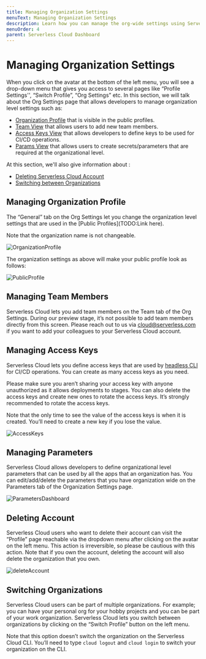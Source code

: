 ```yaml
---
title: Managing Organization Settings
menuText: Managing Organization Settings
description: Learn how you can manage the org-wide settings using Serverless Cloud Dashboard.
menuOrder: 4
parent: Serverless Cloud Dashboard
---
```


# Managing Organization Settings

When you click on the avatar at the bottom of the left menu, you will see a drop-down menu that gives you access to several pages like “Profile Settings'', “Switch Profile”, “Org Settings” etc. In this section, we will talk about the Org Settings page that allows developers to manage organization level settings such as:


- [Organization Profile](/cloud/docs/dashboard/managing-org-settings#managing-organization-profile) that is visible in the public profiles.
- [Team View](/cloud/docs/dashboard/managing-org-settings#managing-the-team-members) that allows users to add new team members.
- [Access Keys View](/cloud/docs/dashboard/managing-org-settings#managing-access-keys) that allows developers to define keys to be used for CI/CD operations.
- [Params View](/cloud/docs/dashboard/managing-org-settings#managing-parameters) that allows users to create secrets/parameters that are required at the organizational level.


At this section, we'll also give information about : 

- [Deleting Serverless Cloud Account](/cloud/docs/dashboard/managing-org-settings#deleting-account)
- [Switching between Organizations](/cloud/docs/dashboard/managing-org-settings#switching-organizations)


## Managing Organization Profile

The “General” tab on the Org Settings let you change the organization level settings that are used in the [Public Profiles](TODO:Link here).

Note that the organization name is not changeable.

![OrganizationProfile](https://user-images.githubusercontent.com/85096820/141486397-8cfd7790-653b-4ca2-9e8e-63ebd2819bc4.png)

The organization settings as above will make your public profile look as follows:

![PublicProfile](https://user-images.githubusercontent.com/85096820/141486442-7457c072-68cb-4277-af48-e15d313caeef.png)

## Managing Team Members

Serverless Cloud lets you add team members on the Team tab of the Org Settings. During our preview stage, it’s not possible to add team members directly from this screen. Please reach out to us via [cloud@serverless.com](mailto:cloud@serverless.com) if you want to add your colleagues to your Serverless Cloud account.

## Managing Access Keys

Serverless Cloud lets you define access keys that are used by [headless CLI](https://www.serverless.com/cloud/docs/cli#headless-mode) for CI/CD operations. You can create as many access keys as you need.

Please make sure you aren’t sharing your access key with anyone unauthorized as it allows deployments to stages. You can also delete the access keys and create new ones to rotate the access keys. It’s strongly recommended to rotate the access keys.

Note that the only time to see the value of the access keys is when it is created. You’ll need to create a new key if you lose the value.

![AccessKeys](https://user-images.githubusercontent.com/85096820/141486865-ca98b8e5-3035-4bac-a6ce-029f961f91bb.png)

## Managing Parameters

Serverless Cloud allows developers to define organizational level parameters that can be used by all the apps that an organization has. You can edit/add/delete the parameters that you have organization wide on the Parameters tab of the Organization Settings page.

![ParametersDashboard](https://user-images.githubusercontent.com/85096820/141486950-0d3b5fd8-8aa0-4ce1-968b-a800ed41850e.png)

## Deleting Account

Serverless Cloud users who want to delete their account can visit the “Profile” page reachable via the dropdown menu after clicking on the avatar on the left menu. This action is irreversible, so please be cautious with this action. Note that if you own the account, deleting the account will also delete the organization that you own.

![deleteAccount](https://user-images.githubusercontent.com/85096820/141487233-f284a47f-a3d9-4fde-ab34-1d23ddb610ef.png)

## Switching Organizations

Serverless Cloud users can be part of multiple organizations. For example; you can have your personal org for your hobby projects and you can be part of your work organization. Serverless Cloud lets you switch between organizations by clicking on the “Switch Profile” button on the left menu.

Note that this option doesn’t switch the organization on the Serverless Cloud CLI. You’ll need to type `cloud logout` and `cloud login` to switch your organization on the CLI.